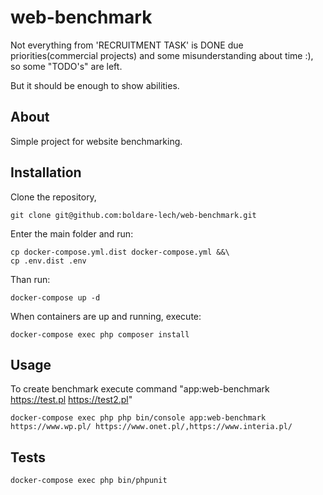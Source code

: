 # web-benchmark
Not everything from 'RECRUITMENT TASK' is DONE 
due priorities(commercial projects) and some misunderstanding about time :),
so some "TODO's" are left. 

But it should be enough to show abilities.


## About
Simple project for website benchmarking.


## Installation

Clone the repository, 
```
git clone git@github.com:boldare-lech/web-benchmark.git
```


Enter the main folder and run:

```
cp docker-compose.yml.dist docker-compose.yml &&\
cp .env.dist .env
```

Than run:
```
docker-compose up -d
```
When containers are up and running, execute:

```
docker-compose exec php composer install
```

## Usage
To create benchmark execute command "app:web-benchmark https://test.pl https://test2.pl"
```
docker-compose exec php php bin/console app:web-benchmark https://www.wp.pl/ https://www.onet.pl/,https://www.interia.pl/
```

## Tests
```
docker-compose exec php bin/phpunit
``` 
